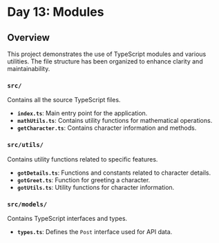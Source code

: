 # Day 13: Modules

## Overview

This project demonstrates the use of TypeScript modules and various utilities. The file structure has been organized to enhance clarity and maintainability.

### `src/`

Contains all the source TypeScript files.

- **`index.ts`**: Main entry point for the application.
- **`mathUtils.ts`**: Contains utility functions for mathematical operations.
- **`getCharacter.ts`**: Contains character information and methods.

### `src/utils/`

Contains utility functions related to specific features.

- **`gotDetails.ts`**: Functions and constants related to character details.
- **`gotGreet.ts`**: Function for greeting a character.
- **`gotUtils.ts`**: Utility functions for character information.

### `src/models/`

Contains TypeScript interfaces and types.

- **`types.ts`**: Defines the `Post` interface used for API data.
